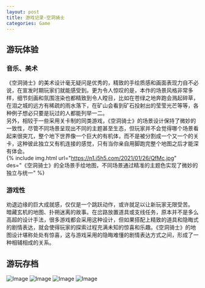 ```yaml
---      
layout: post      
title: 游戏记录-空洞骑士  
categories: Game  
---   
```


## 游玩体验
### 音乐、美术
《空洞骑士》的美术设计毫无疑问是优秀的，精致的手绘质感和画面表现力自不必说，在宣发时期玩家们就能感受到。更为令人惊叹的是，本作的场景风格非常多样，细节刻画和氛围渲染也都精致到令人瞠目，比如在苍绿之地奔跑会溅起碎草，在泪之城的远方有稀疏的雨水落下，在矿山会看到矿石投射出的莹莹光芒等等，各种例子想必只要是玩过的人都能列举一二。  
另外，相较于一些采用关卡制的同类游戏，《空洞骑士》的场景设计保持了微妙的一致性，尽管不同场景呈现出不同的主题甚至生态，但玩家并不会觉得哪个场景看起来很突兀，整个地下世界像一个巨大的有机体，而不是被分割成一个又一个的关卡，这种彼此独立又有机连接的感觉，只有当你亲自用脚跑完整个地图之后才能深有体会。  
{% include img.html url="https://n1.i5h5.com/2021/01/26/QfMc.jpg" des="《空洞骑士》的全场景手绘地图，不同场景通过精准的主题色实现了微妙的独立与统一" %}  
### 游戏性
劝退边缘的巨大成就感，仅仅是一个跳跃动作，或许就足以让新玩家无限受苦。  
暗藏玄机的地图、扑朔迷离的故事。在岔路放置道具或支线任务，原本并不是多么高超的设计手法，很多游戏都会采用这种设计，但如果搭配上精致的道具和隐晦式的剧情表达，就会使得玩家的探索过程充满未知的惊喜和乐趣。《空洞骑士》的地图设计堪称处处有惊喜，这与游戏采用的隐晦难懂的剧情表达方式之间，形成了一种相辅相成的关系。  
## 游玩存档
![Image](https://n1.i5h5.com/2021/01/25/QMAi.png)
![Image](https://n1.i5h5.com/2021/01/25/QYxp.jpg)
![Image](https://n1.i5h5.com/2021/01/25/Q4GG.jpg)
![Image](https://n1.i5h5.com/2021/01/25/Qsp4.jpg)
